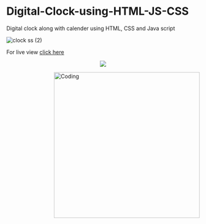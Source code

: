 # Digital-Clock-using-HTML-JS-CSS
Digital clock along with calender using HTML, CSS and Java script

![clock ss (2)](https://user-images.githubusercontent.com/123149345/215357475-07d74f72-e6ff-4ada-8362-543dcd6e1a9b.png)

For live view [click here](https://digital-clk-sayandeep.netlify.app/)
<p align="center"><img src="https://profile-counter.glitch.me/Digital-Clock-using-HTML-JS-CSS/count.svg" /></p>
<img align="right" alt="Coding" width="380" src="[https://media.giphy.com/media/4rZA5D22301iMgrUNd/giphy.gif](https://digital-clk-sayandeep.netlify.app/)">
